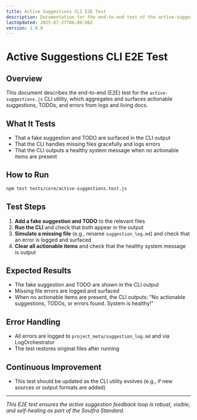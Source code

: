 ```yaml
---
title: Active Suggestions CLI E2E Test
description: Documentation for the end-to-end test of the active-suggestions.js CLI utility, including test steps, how to run, and expected results.
lastUpdated: 2025-07-27T06:00:00Z
version: 1.0.0
---
```


# Active Suggestions CLI E2E Test

## Overview
This document describes the end-to-end (E2E) test for the `active-suggestions.js` CLI utility, which aggregates and surfaces actionable suggestions, TODOs, and errors from logs and living docs.

## What It Tests
- That a fake suggestion and TODO are surfaced in the CLI output
- That the CLI handles missing files gracefully and logs errors
- That the CLI outputs a healthy system message when no actionable items are present

## How to Run

```sh
npm test tests/core/active-suggestions.test.js
```

## Test Steps
1. **Add a fake suggestion and TODO** to the relevant files
2. **Run the CLI** and check that both appear in the output
3. **Simulate a missing file** (e.g., rename `suggestion_log.md`) and check that an error is logged and surfaced
4. **Clear all actionable items** and check that the healthy system message is output

## Expected Results
- The fake suggestion and TODO are shown in the CLI output
- Missing file errors are logged and surfaced
- When no actionable items are present, the CLI outputs: "No actionable suggestions, TODOs, or errors found. System is healthy!"

## Error Handling
- All errors are logged to `project_meta/suggestion_log.md` and via LogOrchestrator
- The test restores original files after running

## Continuous Improvement
- This test should be updated as the CLI utility evolves (e.g., if new sources or output formats are added)

---
*This E2E test ensures the active suggestion feedback loop is robust, visible, and self-healing as part of the Soulfra Standard.* 